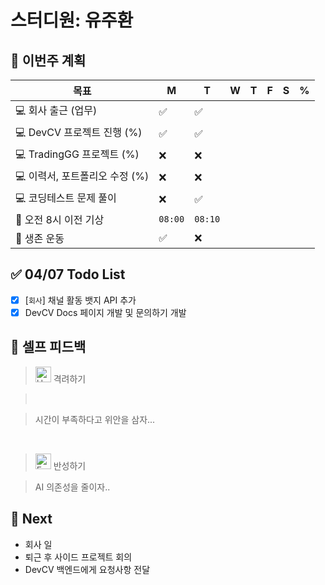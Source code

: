 # 스터디원: 유주환

## 🚀 이번주 계획

| 목표                           | M       | T       | W   | T   | F   | S   | %   |
| ------------------------------ | ------- | ------- | --- | --- | --- | --- | --- |
| 💻 회사 출근 (업무)            | ✅      | ✅      |     |     |     |     |     |
| 💻 DevCV 프로젝트 진행 (%)     | ✅      | ✅      |     |     |     |     |     |
| 💻 TradingGG 프로젝트 (%)      | ❌      | ❌      |     |     |     |     |     |
| 💻 이력서, 포트폴리오 수정 (%) | ❌      | ❌      |     |     |     |     |     |
| 💻 코딩테스트 문제 풀이        | ❌      | ✅      |     |     |     |     |     |
| 🩵 오전 8시 이전 기상           | `08:00` | `08:10` |     |     |     |     |     |
| 💪 생존 운동                   | ✅      | ❌      |     |     |     |     |     |

## ✅ 04/07 Todo List

- [x] [`회사`] 채널 활동 뱃지 API 추가
- [x] DevCV Docs 페이지 개발 및 문의하기 개발

## 🎉 셀프 피드백

> <img src="https://raw.githubusercontent.com/Tarikul-Islam-Anik/Animated-Fluent-Emojis/master/Emojis/Smilies/Hugging Face.png" alt="Hugging Face" width="25" height="25"> 격려하기</img>

> <br>

> 시간이 부족하다고 위안을 삼자...

<br>

> <img src="https://raw.githubusercontent.com/Tarikul-Islam-Anik/Animated-Fluent-Emojis/master/Emojis/Smilies/Face with Monocle.png" alt="Face with Monocle" width="25" height="25"> 반성하기</img>

> AI 의존성을 줄이자..

## 🌱 Next

- 회사 일
- 퇴근 후 사이드 프로젝트 회의
- DevCV 백엔드에게 요청사항 전달
